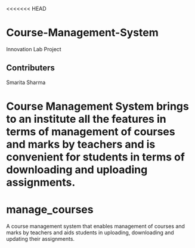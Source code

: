 <<<<<<< HEAD
# Course-Management-System
Innovation Lab Project
## Contributers<br />
Smarita Sharma<br />


Course Management System brings to an institute all the features in terms of management of courses and marks by teachers and is convenient for students in terms of downloading and uploading assignments.
=======
# manage_courses
A course management system that enables management of courses and marks by teachers and aids students in uploading, downloading and updating their assignments.


